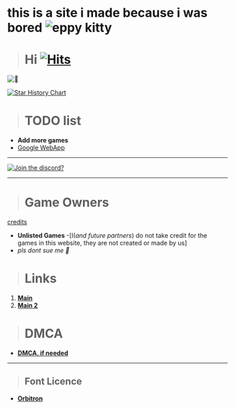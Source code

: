 # this is a site i made because i was bored  ![eppy kitty](https://encrypted-tbn0.gstatic.com/images?q=tbn:ANd9GcS6LGAHMZXZDIzJOfhzRp5WDz5JjIzGzgYpig&s)


> # **Hi** [![Hits](https://hits.seeyoufarm.com/api/count/incr/badge.svg?url=https%3A%2F%2Fnintendoboi22.github.io%2Fpancake.pookie.apple%2F&count_bg=%23AF11F6&title_bg=%235C5C5C&icon=github.svg&icon_color=%23AF11F6&title=Views&edge_flat=false)](https://hits.seeyoufarm.com)
![🥵](images/spicey.png)

<a href="https://star-history.com/#Nintendoboi22/nintendoboi22.github.io&Nintendoboi222/nintendoboi222.github.io&Nintendoboi222/games&Date">
 <picture>
   <source media="(prefers-color-scheme: dark)" srcset="https://api.star-history.com/svg?repos=Nintendoboi22/nintendoboi22.github.io,Nintendoboi222/nintendoboi222.github.io,Nintendoboi222/games&type=Date&theme=dark" />
   <source media="(prefers-color-scheme: light)" srcset="https://api.star-history.com/svg?repos=Nintendoboi22/nintendoboi22.github.io,Nintendoboi222/nintendoboi222.github.io,Nintendoboi222/games&type=Date" />
   <img alt="Star History Chart" src="https://api.star-history.com/svg?repos=Nintendoboi22/nintendoboi22.github.io,Nintendoboi222/nintendoboi222.github.io,Nintendoboi222/games&type=Date" />
 </picture>
</a>

> # TODO list
-  **Add more games**
-  [Google WebApp](https://support.google.com/googleplay/work/answer/9147423?hl=en)
---
[![Join the discord?](https://invidget.switchblade.xyz/XczEHXJKGe)](https://discord.gg/XczEHXJKGe)

---

> # Game Owners
[credits](https://github.com/Nintendoboi222/games/blob/main/credits.md)

  - **Unlisted Games**
        -[I(*and future partners*) do not take credit for the games in this website, they are not created or made by us]
- *pls dont sue me 🥺*

> # Links
1. **[Main](https://nintendoboi22.github.io)**
2. **[Main 2](https://nintendoboi222.github.io)**
  
> # DMCA
- **[DMCA, if needed](https://nintendoboi222.github.io/licence-stuff/dmca)**
---
> ## Font Licence
- **[Orbitron](https://fonts.google.com/specimen/Orbitron/license?categoryFilters=Appearance:%2FTheme%2FTechno)**
